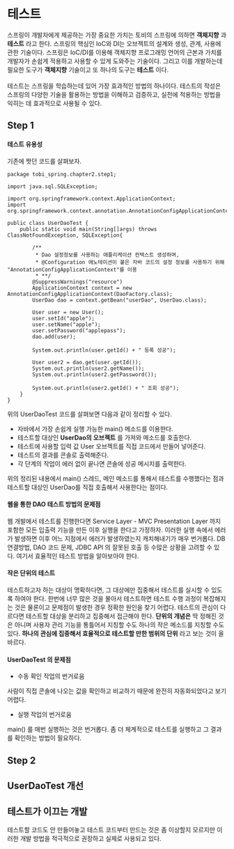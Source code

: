 # 테스트
스프링이 개발자에게 제공하는 가장 중요한 가치는 토비의 스프링에 의하면 __객체지향__ 과 __테스트__ 라고 한다. 스프링의 핵심인 IoC와 DI는 오브젝트의 설계와 생성, 관계, 사용에 관한 기술이다. 스프링은 IoC/DI를 이용해 객체지향 프로그래밍 언어의 근본과 가치를 개발자가 손쉽게 적용하고 사용할 수 있게 도와주는 기술이다. 그리고 이를 개발하는데 필요한 도구가 __객체지향__ 기술이고 또 하나의 도구는 __테스트__ 이다.    
    
테스트는 스프링을 학습하는데 있어 가장 효과적인 방법의 하나이다. 테스트의 작성은 스프링의 다양한 기술을 활용하는 방법을 이해하고 검증하고, 실전에 적용하는 방법을 익히는 데 효과적으로 사용될 수 있다. 


## Step 1
#### 테스트 유용성   
기존에 짯던 코드를 살펴보자.
~~~
package tobi_spring.chapter2.step1;

import java.sql.SQLException;

import org.springframework.context.ApplicationContext;
import org.springframework.context.annotation.AnnotationConfigApplicationContext;

public class UserDaoTest {
	public static void main(String[]args) throws ClassNotFoundException, SQLException{
		
		/**
		 * Dao 설정정보를 사용하는 애플리케이션 컨텍스트 생성하며,
		 * @Configuration 애노테이션이 붙은 자바 코드의 설정 정보를 사용하기 위해 "AnnotationConfigApplicationContext"를 이용
		 * **/
		@SuppressWarnings("resource")
		ApplicationContext context = new AnnotationConfigApplicationContext(DaoFactory.class);
		UserDao dao = context.getBean("userDao", UserDao.class);
		
		User user = new User();
		user.setId("apple");
		user.setName("apple");
		user.setPassword("applepass");
		dao.add(user);
		
		System.out.println(user.getId() + " 등록 성공");
		
		User user2 = dao.get(user.getId());
		System.out.println(user2.getName());
		System.out.println(user2.getPassword());
		
		System.out.println(user2.getId() + " 조회 성공");
	}
}
~~~
위의 UserDaoTest 코드를 살펴보면 다음과 같이 정리할 수 있다.
* 자바에서 가장 손쉽게 실행 가능한 main() 메소드를 이용한다.
* 테스트할 대상인 __UserDao의 오브젝트__ 를 가져와 메소드를 호출한다.
* 테스트에 사용할 입력 값 User 오브젝트를 직접 코드에서 만들어 넣어준다.
* 테스트의 결과를 콘솔로 출력해준다.
* 각 단계의 작업이 에러 없이 끝나면 콘솔에 성공 메시지를 출력한다.

위의 정리된 내용에서 main() 스레드, 메인 메소드를 통해서 테스트를 수행했다는 점과 테스트할 대상인 UserDao를 직접 호출해서 사용한다는 점이다.   

#### 웹을 통한 DAO 테스트 방법의 문제점
웹 개발에서 테스트를 진행한다면 Service Layer - MVC Presentation Layer 까지 포함한 모든 입출력 기능을 만든 이후 실행을 한다고 가정하자. 이러한 실행 속에서 에러가 발생하면 이후 어느 지점에서 에러가 발생하였는지 캐치해내기가 매우 번거롭다. DB 연결방법, DAO 코드 문제, JDBC API 의 잘못된 호출 등 수많은 상황을 고려할 수 있다. 여기서 효율적인 테스트 방법을 알아보아야 한다.

#### 작은 단위의 테스트
테스트하고자 하는 대상이 명확하다면, 그 대상에만 집중해서 테스트를 실시할 수 있도록 하여야 한다. 한번에 너무 많은 것을 몰아서 테스트하면 테스트 수행 과정이 복잡해지는 것은 물론이고 문제점이 발생한 경우 정확한 원인을 찾기 어렵다. 테스트의 관심이 다르다면 테스트할 대상을 분리하고 집중해서 접근해야 한다. __단위의 개념은__ 딱 정해진 것은 아니며 사용자 관리 기능을 통틀어서 지칭할 수도 하나의 작은 메소드를 지칭할 수도 있다. __하나의 관심에 집중해서 효율적으로 테스트할 만한 범위의 단위__ 라고 보는 것이 올바르다.   
   
#### UserDaoTest 의 문제점
* 수동 확인 작업의 번거로움   
   
사람이 직접 콘솔에 나오는 값을 확인하고 비교하기 때문에 완전히 자동화되었다고 보기 어렵다.
* 실행 작업의 번거로움   
   
main() 를 매번 실행하는 것은 번거롭다. 좀 더 체계적으로 테스트를 실행하고 그 결과를 확인하는 방법이 필요하다.

## Step 2
## UserDaoTest 개선
## 테스트가 이끄는 개발
테스트할 코드도 안 만들어놓고 테스트 코드부터 만드는 것은 좀 이상할지 모르지만 이러한 개발 방법을 적극적으로 권장하고 실제로 사용되고 있다. 
